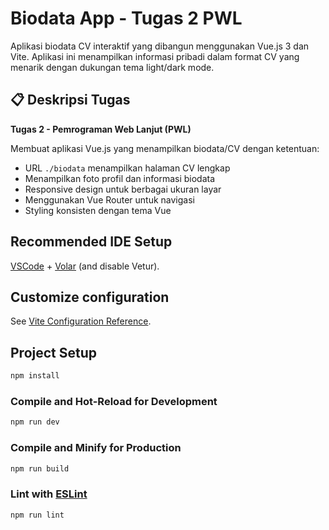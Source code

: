 # Biodata App - Tugas 2 PWL

Aplikasi biodata CV interaktif yang dibangun menggunakan Vue.js 3 dan Vite. Aplikasi ini menampilkan informasi pribadi dalam format CV yang menarik dengan dukungan tema light/dark mode.

## 📋 Deskripsi Tugas

**Tugas 2 - Pemrograman Web Lanjut (PWL)**

Membuat aplikasi Vue.js yang menampilkan biodata/CV dengan ketentuan:
- URL `./biodata` menampilkan halaman CV lengkap
- Menampilkan foto profil dan informasi biodata
- Responsive design untuk berbagai ukuran layar
- Menggunakan Vue Router untuk navigasi
- Styling konsisten dengan tema Vue

## Recommended IDE Setup

[VSCode](https://code.visualstudio.com/) + [Volar](https://marketplace.visualstudio.com/items?itemName=Vue.volar) (and disable Vetur).

## Customize configuration

See [Vite Configuration Reference](https://vite.dev/config/).

## Project Setup

```sh
npm install
```

### Compile and Hot-Reload for Development

```sh
npm run dev
```

### Compile and Minify for Production

```sh
npm run build
```

### Lint with [ESLint](https://eslint.org/)

```sh
npm run lint
```
